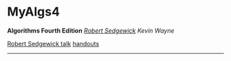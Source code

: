 # MyAlgs4

**Algorithms Fourth Edition**
*[Robert Sedgewick](https://www.cs.princeton.edu/~rs/)*
*Kevin Wayne*

[Robert Sedgewick talk](https://www.cs.princeton.edu/~rs/talks/)
[handouts](http://www.cs.bu.edu/fac/byers/courses/112/S12/handouts/)

------------------------

